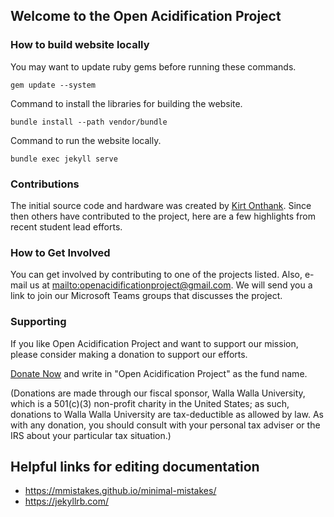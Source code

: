 ## Welcome to the Open Acidification Project

### How to build website locally

You may want to update ruby gems before running these commands.

```
gem update --system
```

Command to install the libraries for building the website.

```
bundle install --path vendor/bundle
```

Command to run the website locally.

```
bundle exec jekyll serve
```

### Contributions

The initial source code and hardware was created by [Kirt Onthank](https://github.com/KirtOnthank).
Since then others have contributed to the project, here are a few highlights from recent student lead efforts.

### How to Get Involved

You can get involved by contributing to one of the projects listed.
Also, e-mail us at <mailto:openacidificationproject@gmail.com>.
We will send you a link to join our Microsoft Teams groups that discusses the project.

### Supporting

If you like Open Acidification Project and want to support our mission, please consider making a donation to support our efforts.

[Donate Now](https://www.wallawalla.edu/about-wwu/general-information/advancement/giving-method/) and write in "Open Acidification Project" as the fund name.

(Donations are made through our fiscal sponsor, Walla Walla University, which is a 501(c)(3) non-profit charity in the United States; as such, donations to Walla Walla University are tax-deductible as allowed by law. As with any donation, you should consult with your personal tax adviser or the IRS about your particular tax situation.)

## Helpful links for editing documentation

* https://mmistakes.github.io/minimal-mistakes/
* https://jekyllrb.com/
